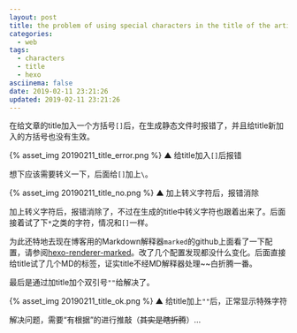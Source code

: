 ```yaml
---
layout: post
title: the problem of using special characters in the title of the article
categories:
  - web
tags:
  - characters
  - title
  - hexo
asciinema: false
date: 2019-02-11 23:21:26
updated: 2019-02-11 23:21:26
---
```


在给文章的title加入一个方括号`[]`后，在生成静态文件时报错了，并且给title新加入的方括号也没有生效。

<!-- more -->

{% asset_img 20190211_title_error.png  %}
▲ 给title加入`[]`后报错

想下应该需要转义一下，后面给`[]`加上`\`。

{% asset_img 20190211_title_no.png  %}
▲ 加上转义字符后，报错消除

加上转义字符后，报错消除了，不过在生成的title中转义字符也跟着出来了。后面接着试了下`*`之类的字符，情况和`[]`一样。

为此还特地去现在博客用的Markdown解释器`marked`的github上面看了一下配置，请参阅[hexo-renderer-marked](https://github.com/hexojs/hexo-renderer-marked)。改了几个配置发现都没什么变化。后面直接给title试了几个MD的标签，证实title不经MD解释器处理~~白折腾一番。

最后是通过加title加个双引号`""`给解决了。

{% asset_img 20190211_title_ok.png  %}
▲ 给title加上`""`后，正常显示特殊字符

解决问题，需要“有根据”的进行推敲（~~其实是瞎折腾~~）...
